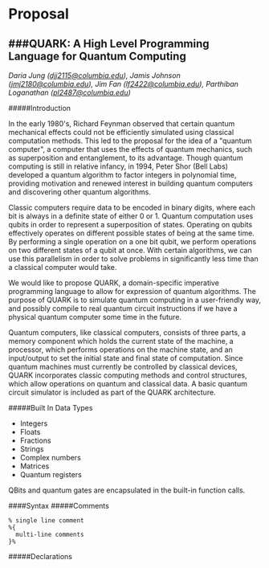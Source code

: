 Proposal
========

###QUARK: A High Level Programming Language for Quantum Computing
---

*Daria Jung (djj2115@columbia.edu), Jamis Johnson (jmj2180@columbia.edu), Jim Fan (lf2422@columbia.edu), Parthiban Loganathan (pl2487@columbia.edu)*

#####Introduction

In the early 1980's, Richard Feynman observed that certain quantum mechanical effects could not be efficiently simulated using classical computation methods. This led to the proposal for the idea of a "quantum computer", a computer that uses the effects of quantum mechanics, such as superposition and entanglement, to its advantage. Though quantum computing is still in relative infancy, in 1994, Peter Shor (Bell Labs) developed a quantum algorithm to factor integers in polynomial time, providing motivation and renewed interest in building quantum computers and discovering other quantum algorithms. 

Classic computers require data to be encoded in binary digits, where each bit is always in a definite state of either 0 or 1. Quantum computation uses qubits in order to represent a superposition of states. Operating on qubits effectively operates on different possible states of being at the same time. By performing a single operation on a one bit qubit, we perform operations on two different states of a qubit at once. With certain algorithms, we can use this parallelism in order to solve problems in significantly less time than a classical computer would take.

We would like to propose QUARK, a domain-specific imperative programming language to allow for expression of quantum algorithms. The purpose of QUARK is to simulate quantum computing in a user-friendly way, and possibly compile to real quantum circuit instructions if we have a physical quantum computer some time in the future. 

Quantum computers, like classical computers, consists of three parts, a memory component which holds the current state of the machine, a processor, which performs operations on the machine state, and an input/output to set the initial state and final state of computation. Since quantum machines must currently be controlled by classical devices, QUARK incorporates classic computing methods and control structures, which allow operations on quantum and classical data. A basic quantum circuit simulator is included as part of the QUARK architecture.

#####Built In Data Types
- Integers
- Floats
- Fractions
- Strings
- Complex numbers
- Matrices
- Quantum registers

QBits and quantum gates are encapsulated in the built-in function calls. 

####Syntax
#####Comments
```
% single line comment
%{
  multi-line comments
}%
```

#####Declarations

